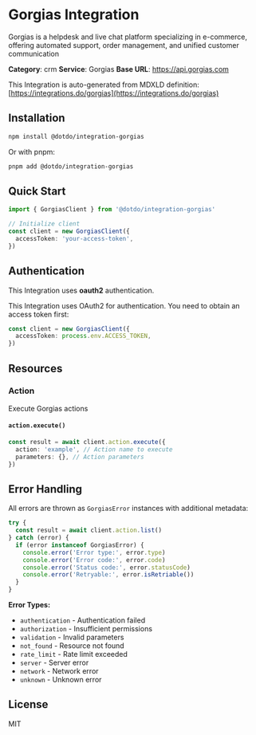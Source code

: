 # Gorgias Integration

Gorgias is a helpdesk and live chat platform specializing in e-commerce, offering automated support, order management, and unified customer communication

**Category**: crm
**Service**: Gorgias
**Base URL**: https://api.gorgias.com

This Integration is auto-generated from MDXLD definition: [https://integrations.do/gorgias](https://integrations.do/gorgias)

## Installation

```bash
npm install @dotdo/integration-gorgias
```

Or with pnpm:

```bash
pnpm add @dotdo/integration-gorgias
```

## Quick Start

```typescript
import { GorgiasClient } from '@dotdo/integration-gorgias'

// Initialize client
const client = new GorgiasClient({
  accessToken: 'your-access-token',
})
```

## Authentication

This Integration uses **oauth2** authentication.

This Integration uses OAuth2 for authentication. You need to obtain an access token first:

```typescript
const client = new GorgiasClient({
  accessToken: process.env.ACCESS_TOKEN,
})
```

## Resources

### Action

Execute Gorgias actions

#### `action.execute()`

```typescript
const result = await client.action.execute({
  action: 'example', // Action name to execute
  parameters: {}, // Action parameters
})
```

## Error Handling

All errors are thrown as `GorgiasError` instances with additional metadata:

```typescript
try {
  const result = await client.action.list()
} catch (error) {
  if (error instanceof GorgiasError) {
    console.error('Error type:', error.type)
    console.error('Error code:', error.code)
    console.error('Status code:', error.statusCode)
    console.error('Retryable:', error.isRetriable())
  }
}
```

**Error Types:**

- `authentication` - Authentication failed
- `authorization` - Insufficient permissions
- `validation` - Invalid parameters
- `not_found` - Resource not found
- `rate_limit` - Rate limit exceeded
- `server` - Server error
- `network` - Network error
- `unknown` - Unknown error

## License

MIT
